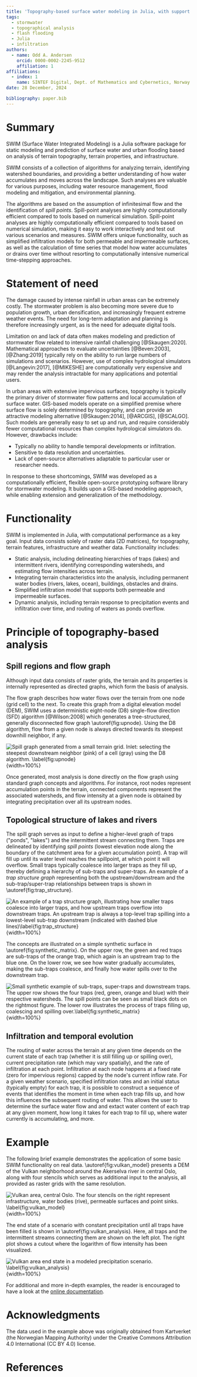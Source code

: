 ```yaml
---
title: 'Topography-based surface water modeling in Julia, with support for infiltration and temporal developments'
tags: 
  - stormwater
  - topographical analysis
  - flash flooding
  - Julia
  - infiltration
authors: 
  - name: Odd A. Andersen
    orcid: 0000-0002-2245-9512
    affiliation: 1
affiliations:
  - index: 1
    name: SINTEF Digital, Dept. of Mathematics and Cybernetics, Norway
date: 28 December, 2024

bibliography: paper.bib
---
```


# Summary

SWIM (Surface Water Integrated Modeling) is a Julia software package for static
modeling and prediction of surface water and urban flooding based on analysis of
terrain topography, terrain properties, and infrastructure.

SWIM consists of a collection of algorithms for analyzing terrain, identifying
watershed boundaries, and providing a better understanding of how water
accumulates and moves across the landscape.  Such analyses are valuable for
various purposes, including water resource management, flood modeling and
mitigation, and environmental planning.

The algorithms are based on the assumption of infinitesimal flow and the
identification of _spill points_.  Spill-point analyses are highly
computationally efficient compared to tools based on numerical
simulation. Spill-point analyses are highly computationally efficient compared
to tools based on numerical simulation, making it easy to work interactively and
test out various scenarios and measures. SWIM offers unique functionality, such
as simplified infiltration models for both permeable and impermeable surfaces,
as well as the calculation of time series that model how water accumulates or
drains over time without resorting to computationally intensive numerical
time-stepping approaches.

# Statement of need

The damage caused by intense rainfall in urban areas can be extremely
costly. The stormwater problem is also becoming more severe due to population
growth, urban densification, and increasingly frequent extreme weather events.
The need for long-term adaptation and planning is therefore increasingly urgent,
as is the need for adequate digital tools.

Limitation on and lack of data often makes modeling and prediction of stormwater
flow related to intensive rainfall challenging [@Skaugen:2020]. Mathematical
approaches to evaluate uncertainties [@Beven:2003], [@Zhang:2019] typically rely
on the ability to run large numbers of simulations and scenarios.  However, use
of complex hydrological simulators [@Langevin:2017], [@MIKESHE] are
computationally very expensive and may render the analysis intractable for many
applications and potential users.

In urban areas with extensive impervious surfaces, topography is typically the
primary driver of stormwater flow patterns and local accumulation of surface
water.  GIS-based models operate on a simplified premise where surface flow is
solely determined by topography, and can provide an attractive modeling
alternative [@Skaugen:2014], [@ARCGIS], [@SCALGO].  Such models are generally
easy to set up and run, and require considerably fewer computational resources
than complex hydrological simulators do.  However, drawbacks include:

- Typically no ability to handle temporal developments or infiltration.
- Sensitive to data resolution and uncertainties.
- Lack of open-source alternatives adaptable to particular user or researcher needs.

In response to these shortcomings, SWIM was developed as a computationally
efficient, flexible open-source prototyping software library for stormwater
modeling.  It builds upon a GIS-based modeling approach, while enabling
extension and generalization of the methodology.

# Functionality

SWIM is implemented in Julia, with computational performance as a key
goal. Input data consists solely of raster data (2D matrices), for
topography, terrain features, infrastructure and weather data. Functionality
includes:

- Static analysis, including delineating hierarchies of traps (lakes) and
  intermittent rivers, identifying corresponding watersheds, and estimating flow
  intensities across terrain.
- Integrating terrain characteristics into the analysis, including permanent
  water bodies (rivers, lakes, ocean), buildings, obstacles and drains.
- Simplified infiltration model that supports both permeable and impermeable
  surfaces.
- Dynamic analysis, including terrain response to precipitation events and
  infiltration over time, and routing of waters as ponds overflow.

# Principle of topography-based analysis

## Spill regions and flow graph

Although input data consists of raster grids, the terrain and its properties is
internally represented as directed graphs, which form the basis of analysis.

The flow graph describes how water flows over the terrain from one node (grid
cell) to the next.  To create this graph from a digital elevation model (DEM),
SWIM uses a deterministic eight-node (D8) single-flow direction (SFD) algorithm
[@Wilson:2008] which generates a tree-structured, generally disconnected flow
graph \autoref{fig:upnode}. Using the D8 algorithm, flow from a given node is
always directed towards its steepest downhill neighbor, if any.

![Spill graph generated from a small terrain grid.  Inlet: selecting the
steepest downstream neighbor (pink) of a cell (gray) using the D8
algorithm. \label{fig:upnode}](spill_graph_inlet.png){width=100%}

Once generated, most analysis is done directly on the flow graph using standard
graph concepts and algorithms. For instance, root nodes represent accumulation
points in the terrain, connected components represent the associated watersheds,
and flow intensity at a given node is obtained by integrating precipitation
over all its upstream nodes.

## Topological structure of lakes and rivers

The spill graph serves as input to define a higher-level graph of traps
("ponds", "lakes") and the intermittent stream connecting them.  Traps are
delineated by identifying _spill points_ (lowest elevation node along the
boundary of the catchment area for a given accumulation point).  A trap will
fill up until its water level reaches the spillpoint, at which point it will
overflow. Small traps typically coalesce into larger traps as they fill up,
thereby defining a hierarchy of sub-traps and super-traps.  An example of a
_trap structure graph_ representing both the upstream/downstream and the
sub-trap/super-trap relationships between traps is shown in
\autoref{fig:trap_structure}.


![An example of a trap structure graph, illustrating how smaller traps coalesce
into larger traps, and how upstream traps overflow into downstream traps.  An
upstream trap is always a top-level trap spilling into a lowest-level sub-trap
downstream (indicated with dashed blue lines)\label{fig:trap_structure}](trap_structure.png){width=100%}

The concepts are illustrated on a simple synthetic surface in
\autoref{fig:synthetic_matrix}. On the upper row, the green and red traps are
sub-traps of the orange trap, which again is an upstream trap to the blue one.
On the lower row, we see how water gradually accumulates, making the sub-traps
coalesce, and finally how water spills over to the downstream trap.

![Small synthetic example of sub-traps, super-traps and downstream traps.  The
upper row shows the four traps (red, green, orange and blue) with their
respective watersheds.  The spill points can be seen as small black dots on the
rightmost figure.  The lower row illustrates the process of traps filling up,
coalescing and spilling over.\label{fig:synthetic_matrix}](synthetic_matrix.png){width=100%}

## Infiltration and temporal evolution

The routing of water across the terrain at any given time depends on the current
state of each trap (whether it is still filling up or spilling over), current
precipitation rate (which may vary spatially), and the rate of infiltration at
each point. Infiltration at each node happens at a fixed rate (zero for
impervious regions) capped by the node's current inflow rate. For a given
weather scenario, specified infiltration rates and an initial status (typically
empty) for each trap, it is possible to construct a sequence of events that
identifies the moment in time when each trap fills up, and how this influences
the subsequent routing of water. This allows the user to determine the surface
water flow and and extact water content of each trap at any given moment, how
long it takes for each trap to fill up, where water currently is accumulating,
and more.

# Example

The following brief example demonstrates the application of some basic SWIM
functionality on real data. \autoref{fig:vulkan_model} presents a DEM of the
Vulkan neighborhood around the Akerselva river in central Oslo, along with four
stencils which serves as additional input to the analysis, all provided as
raster grids with the same resolution.

![Vulkan area, central Oslo.  The four stencils on the right represent
infrastructure, water bodies (rive), permeable surfaces and point sinks. \label{fig:vulkan_model}](vulkan_model_and_stencils.png){width=100%}

The end state of a scenario with constant precipitation until all traps have
been filled is shown in \autoref{fig:vulkan_analysis}. Here, all traps and the
intermittent streams connecting them are shown on the left plot.  The right plot
shows a cutout where the logarithm of flow intensity has been visualized.

![Vulkan area end state in a modeled precipitation scenario. \label{fig:vulkan_analysis}](vulkan_analysis.png){width=100%}

For additional and more in-depth examples, the reader is encouraged to have a
look at the [online documentation](https://sintefmath.github.io/SurfaceWaterIntegratedModeling.jl/dev/).

# Acknowledgments
The data used in the example above was originally obtained from Kartverket (the
Norwegian Mapping Authority) under the Creative Commons Attribution 4.0
International (CC BY 4.0) license.

# References

